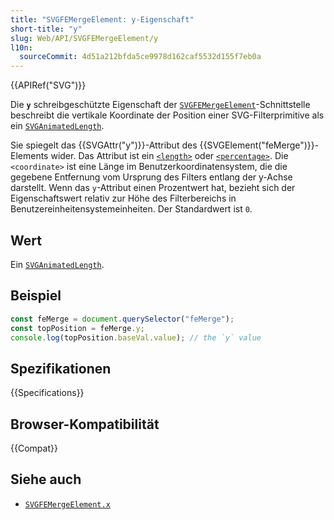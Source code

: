 ```yaml
---
title: "SVGFEMergeElement: y-Eigenschaft"
short-title: "y"
slug: Web/API/SVGFEMergeElement/y
l10n:
  sourceCommit: 4d51a212bfda5ce9978d162caf5532d155f7eb0a
---
```


{{APIRef("SVG")}}

Die **`y`** schreibgeschützte Eigenschaft der [`SVGFEMergeElement`](/de/docs/Web/API/SVGFEMergeElement)-Schnittstelle beschreibt die vertikale Koordinate der Position einer SVG-Filterprimitive als ein [`SVGAnimatedLength`](/de/docs/Web/API/SVGAnimatedLength).

Sie spiegelt das {{SVGAttr("y")}}-Attribut des {{SVGElement("feMerge")}}-Elements wider. Das Attribut ist ein [`<length>`](/de/docs/Web/SVG/Content_type#length) oder [`<percentage>`](/de/docs/Web/SVG/Content_type#percentage). Die `<coordinate>` ist eine Länge im Benutzerkoordinatensystem, die die gegebene Entfernung vom Ursprung des Filters entlang der y-Achse darstellt. Wenn das `y`-Attribut einen Prozentwert hat, bezieht sich der Eigenschaftswert relativ zur Höhe des Filterbereichs in Benutzereinheitensystemeinheiten. Der Standardwert ist `0`.

## Wert

Ein [`SVGAnimatedLength`](/de/docs/Web/API/SVGAnimatedLength).

## Beispiel

```js
const feMerge = document.querySelector("feMerge");
const topPosition = feMerge.y;
console.log(topPosition.baseVal.value); // the `y` value
```

## Spezifikationen

{{Specifications}}

## Browser-Kompatibilität

{{Compat}}

## Siehe auch

- [`SVGFEMergeElement.x`](/de/docs/Web/API/SVGFEMergeElement/x)
